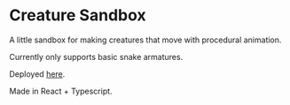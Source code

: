 # Creature Sandbox

A little sandbox for making creatures that move with procedural animation.

Currently only supports basic snake armatures.

Deployed [here](https://daif1.github.io/CreatureSandbox/).

Made in React + Typescript.
